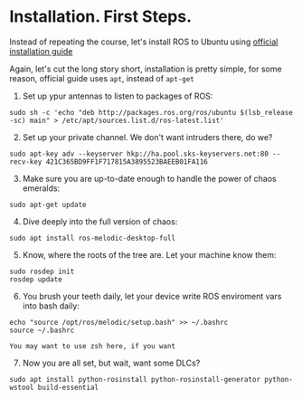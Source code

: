 # Installation. First Steps.

Instead of repeating the course, let's install ROS to Ubuntu using [official installation guide](http://wiki.ros.org/melodic/Installation/Ubuntu)

Again, let's cut the long story short, installation is pretty simple, for some reason, official guide uses `apt`, instead of `apt-get`

1. Set up ypur antennas to listen to packages of ROS:

```console
sudo sh -c 'echo "deb http://packages.ros.org/ros/ubuntu $(lsb_release -sc) main" > /etc/apt/sources.list.d/ros-latest.list'
```

2. Set up your private channel. We don't want intruders there, do we?

```console
sudo apt-key adv --keyserver hkp://ha.pool.sks-keyservers.net:80 --recv-key 421C365BD9FF1F717815A3895523BAEEB01FA116
```

3. Make sure you are up-to-date enough to handle the power of chaos emeralds:

```console
sudo apt-get update
```

4. Dive deeply into the full version of chaos:

```console
sudo apt install ros-melodic-desktop-full
```

5. Know, where the roots of the tree are. Let your machine know them:

```console
sudo rosdep init
rosdep update
```

6. You brush your teeth daily, let your device write ROS enviroment vars into bash daily:

```console
echo "source /opt/ros/melodic/setup.bash" >> ~/.bashrc
source ~/.bashrc
```

    You may want to use zsh here, if you want

7. Now you are all set, but wait, want some DLCs?

```console
sudo apt install python-rosinstall python-rosinstall-generator python-wstool build-essential
```
